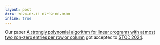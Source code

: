 ```yaml
---
layout: post
date: 2024-02-11 07:59:00-0400
inline: true 
---
```


Our paper [A strongly polynomial algorithm for linear programs with at most two non-zero entries per row or column](https://bentonatura.com/assets/pdf/genflow.pdf) got accepted to [STOC 2024](http://acm-stoc.org/stoc2024).
